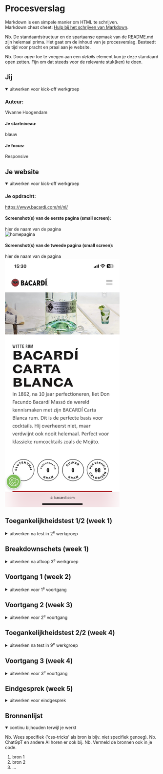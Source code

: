 # Procesverslag

Markdown is een simpele manier om HTML te schrijven.  
Markdown cheat cheet: [Hulp bij het schrijven van Markdown](https://github.com/adam-p/markdown-here/wiki/Markdown-Cheatsheet).

Nb. De standaardstructuur en de spartaanse opmaak van de README.md zijn helemaal prima. Het gaat om de inhoud van je procesverslag. Besteedt de tijd voor pracht en praal aan je website.

Nb. Door _open_ toe te voegen aan een _details_ element kun je deze standaard open zetten. Fijn om dat steeds voor de relevante stuk(ken) te doen.

## Jij

<details open>
  <summary>uitwerken voor kick-off werkgroep</summary>

### Auteur:

Vivanne Hoogendam

#### Je startniveau:

blauw

#### Je focus:

Responsive

</details>

## Je website

<details open>
  <summary>uitwerken voor kick-off werkgroep</summary>

### Je opdracht:

https://www.bacardi.com/nl/nl/

#### Screenshot(s) van de eerste pagina (small screen):

hier de naam van de pagina  
 <img src="readme-images/schermafbeelding1.PNG" width="375px" alt="homepagina">

#### Screenshot(s) van de tweede pagina (small screen):

hier de naam van de pagina  
 <img src="readme-images/schermafbeelding2.PNG" width="375px" alt="RUMpagina">

</details>

## Toegankelijkheidstest 1/2 (week 1)

<details>
  <summary>uitwerken na test in 2<sup>e</sup> werkgroep</summary>

### Bevindingen

</details>

## Breakdownschets (week 1)

<details>
  <summary>uitwerken na afloop 3<sup>e</sup> werkgroep</summary>

### de hele pagina:

<img src="./images/screenshotvolledigepagina.png" width="375px" alt="De header moet nog wel werken. De eerste sectie is bijna af. Mijn carousels moeten nog mooi gemaakt worden met css.De footer is redelijk af. De fonts staan er bijna allemaal goed in ik moet alleen de kleuren allemaal nog in properties zetten. En als laatst moet er ook nog een achtergrondkleur worden toegevoegd.">

### dynamisch deel (bijv menu):

<img src="images/readmefoto1000.png" width="375px" alt="RUMpagina">

### wellicht nog een dynamisch deel (bijv filter):

  <img src="./images/screenshotmeerweten.png" width="375px" alt="Ik heb na de eerste meeting de meer weten sectie kunnen uitwerken. De vormgeving is nog niet af maar hij staat er wel alvast in.">

</details>

## Voortgang 1 (week 2)

<details>
  <summary>uitwerken voor 1<sup>e</sup> voortgang</summary>

### Stand van zaken

- Ik heb doormiddel van oefeningen in de les mijn eerste section kunnen uitwerken met position relative en absolute. Zie screenshot hierboven.

-dropdown menu is me ook gelukt na de meeting. Alleen de vormgeving mist nog.

### Agenda voor meeting

samen met je groepje opstellen

| student 1      | student 2          | student 3    | student 4        |
| -------------- | ------------------ | ------------ | ---------------- |
| dit bespreken  | en dit             | en ik dit    | en dan ik dat    |
| en dat ook nog | dit als er tijd is | nog een punt | dit wil ik zeker |
| ...            | ...                | ...          | ...              |

### Verslag van meeting

hier na afloop snel de uitkomsten van de meeting vastleggen

- Dropdown menu uitwerking
- A11y Hide content kunnen toepassen voor de h1
- Meta data in de head tag aanpassen
- Border bottom/top gebruiken voor lijntjes onder tekst.

</details>

## Voortgang 2 (week 3)

<details>
  <summary>uitwerken voor 2<sup>e</sup> voortgang</summary>

### Stand van zaken

--> het uitwerken van een footer ging uiteindelijk veel makkelijker dan gedacht. Ik moet het niet ingewikkelder maken dan het is.

--> Ik ben de hamburger menu aan het uitstellen omdat ik niet weet waar ik moet beginnen.

--> Ik kan ondertussen wel inschatten wanneer ik wel en niet divs mag plaatsen.

--> Ik moet nogsteeds beginnen aan het responsive maken van mijn website

--> Tot nu toe gelukt en klaar: Footer, Nav bar (alleen niet klikbaar), de fonts zijn erin gezet, de eerste sectie is af (na het plaatsen van een gradient.)

wat wil ik graag weten?

-- Kan je makkelijk een gradient overlay boven een image plaatsen?

### Agenda voor meeting

samen met je groepje opstellen

| student 1                                                                                  | student 2                 | student 3                          | student 4                                                                                |
| ------------------------------------------------------------------------------------------ | ------------------------- | ---------------------------------- | ---------------------------------------------------------------------------------------- |
| vraag 1: Ik wil graag bespreken hoe je een carasoul moet maken en knoppen bij de carousel? |                           | Video op 100% groot scherm krijgen | Hoe kan ik ervoor zorgen dat de scroller eindeloos door loopt.                           |
| en dat ook nog                                                                             | Wat vragen over animeren. | nog een punt                       | oplossing van probleem met het wijzigen van de volgorde waarin items worden weergegeven. |
| ...                                                                                        | ...                       | ...                                | ...                                                                                      |

### Verslag van meeting

hier na afloop snel de uitkomsten van de meeting vastleggen

- punt 1
- punt 2
- nog een punt
- ...

</details>

## Toegankelijkheidstest 2/2 (week 4)

<details>
  <summary>uitwerken na test in 9<sup>e</sup> werkgroep</summary>

### Bevindingen

Lijst met je bevindingen die in de test naar voren kwamen (geef ook aan wat er verbeterd is):

</details>

## Voortgang 3 (week 4)

<details>
  <summary>uitwerken voor 3<sup>e</sup> voortgang</summary>

### Stand van zaken

hier dit ging goed & dit was lastig (neem ook screenshots op van delen van je website en code)

### Agenda voor meeting

samen met je groepje opstellen

| student 1      | student 2          | student 3    | student 4        |
| -------------- | ------------------ | ------------ | ---------------- |
| dit bespreken  | en dit             | en ik dit    | en dan ik dat    |
| en dat ook nog | dit als er tijd is | nog een punt | dit wil ik zeker |
| ...            | ...                | ...          | ...              |

### Verslag van meeting

hier na afloop snel de uitkomsten van de meeting vastleggen

- punt 1
- punt 2
- nog een punt
- ...

</details>

## Eindgesprek (week 5)

<details>
  <summary>uitwerken voor eindgesprek</summary>

### Je uitkomst - karakteristiek screenshots:

  <img src="readme-images/dummy-plaatje.jpg" width="375px" alt="uitomst opdracht 1">

### Dit ging goed/Heb ik geleerd:

Korte omschrijving met plaatjes

  <img src="readme-images/dummy-plaatje.jpg" width="375px" alt="top">

### Dit was lastig/Is niet gelukt:

Korte omschrijving met plaatjes

  <img src="readme-images/dummy-plaatje.jpg" width="375px" alt="bummer">
</details>

## Bronnenlijst

<details open>
  <summary>continu bijhouden terwijl je werkt</summary>

Nb. Wees specifiek ('css-tricks' als bron is bijv. niet specifiek genoeg).
Nb. ChatGpT en andere AI horen er ook bij.
Nb. Vermeld de bronnen ook in je code.

1. bron 1
2. bron 2
3. ...

</details>
